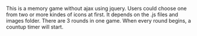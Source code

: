 This is a memory game without ajax using jquery.
Users could choose one from two or more kindes of icons at first.
It depends on the .js files and images folder.
There are 3 rounds in one game.
When every round begins, a countup timer will start.